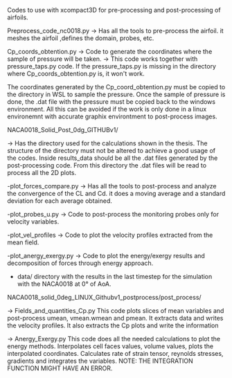 Codes to use with xcompact3D for pre-processing and post-processing of airfoils.






Preprocess_code_nc0018.py 
-> Has all the tools to pre-process the airfoil. it meshes the airfoil ,defines the domain, probes, etc.





Cp_coords_obtention.py
-> Code to generate the coordinates where the sample of pressure will be taken.
    -> This code works together with pressure_taps.py code. If the pressure_taps.py is missing in the 
        directory where Cp_coords_obtention.py is, it won't work.

The coordinates generated by the Cp_coord_obtention.py must be copied to the directory in WSL to sample the
pressure. Once the sample of pressure is done, the .dat file with the pressure must be copied back to the windows environment.
All this can be avoided if the work is only done in a linux environemnt with accurate graphix environtment to post-process images.









NACA0018_Solid_Post_0dg_GITHUBv1/

-> Has the directory used for the calculations shown in the thesis. The structure of the directory must not be altered 
to achieve a good usage of the codes. Inside results_data should be all the .dat files generated by the post-processing code.
From this directory the .dat files will be read to process all the 2D plots.

  -plot_forces_compare.py
    -> Has all the tools to post-process and analyze the convergence of the CL and Cd.
      it does a moving average and a standard deviation for each average obtained.

 -plot_probes_u.py
    -> Code to post-process the monitoring probes only for velocity variables.

 -plot_vel_profiles
   -> Code to plot the velocity profiles extracted from the mean field.

 -plot_anergy_exergy.py
   -> Code to plot the energy/exergy results and decomposition of forces through energy approach.

- data/
  directory with the results in the last timestep for the simulation with the NACA0018 at 0° of AoA.







NACA0018_solid_0deg_LINUX_Githubv1_postprocess/post_process/

-> Fields_and_quantities_Cp.py
    This code plots slices of mean variables and post-process umean, vmean.wmean and pmean. It extracts data and writes the velocity profiles.
    It also extracts the Cp plots and write the information


-> Anergy_Exergy.py
    This code does all the needed calculations to plot the energy methods. Interpolates cell faces values, volume values, plots the interpolated coordinates.
    Calculates rate of strain tensor, reynolds stresses, gradients and integrates the variables.
    NOTE: THE INTEGRATION FUNCTION MIGHT HAVE AN ERROR. 





  
